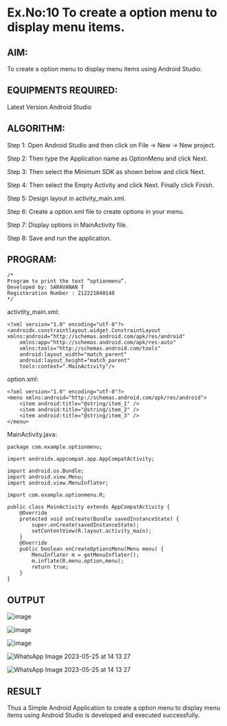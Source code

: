 # Ex.No:10 To create a option menu to display menu items.


## AIM:

To create a option menu to display menu items using Android Studio.

## EQUIPMENTS REQUIRED:

Latest Version Android Studio

## ALGORITHM:

Step 1: Open Android Studio and then click on File -> New -> New project.

Step 2: Then type the Application name as OptionMenu and click Next.

Step 3: Then select the Minimum SDK as shown below and click Next.

Step 4: Then select the Empty Activity and click Next. Finally click Finish.

Step 5: Design layout in activity_main.xml.

Step 6: Create a option.xml file to create options in your menu.

Step 7: Display options in MainActivity file.

Step 8: Save and run the application.


## PROGRAM:
```
/*
Program to print the text “optionmenu”.
Developed by: SARAVANAN T
Registeration Number : 212221040148
*/
```
activtity_main.xml:

```
<?xml version="1.0" encoding="utf-8"?>
<androidx.constraintlayout.widget.ConstraintLayout xmlns:android="http://schemas.android.com/apk/res/android"
    xmlns:app="http://schemas.android.com/apk/res-auto"
    xmlns:tools="http://schemas.android.com/tools"
    android:layout_width="match_parent"
    android:layout_height="match_parent"
    tools:context=".MainActivity"/>
```
option.xml:

```
<?xml version="1.0" encoding="utf-8"?>
<menu xmlns:android="http://schemas.android.com/apk/res/android">
    <item android:title="@string/item_1" />
    <item android:title="@string/item_2" />
    <item android:title="@string/item_3" />
</menu>
```

MainActivity.java:

```
package com.example.optionmenu;

import androidx.appcompat.app.AppCompatActivity;

import android.os.Bundle;
import android.view.Menu;
import android.view.MenuInflater;

import com.example.optionmenu.R;

public class MainActivity extends AppCompatActivity {
    @Override
    protected void onCreate(Bundle savedInstanceState) {
        super.onCreate(savedInstanceState);
        setContentView(R.layout.activity_main);
    }
    @Override
    public boolean onCreateOptionsMenu(Menu menu) {
        MenuInflater m = getMenuInflater();
        m.inflate(R.menu.option,menu);
        return true;
    }
}
```
## OUTPUT

![image](https://github.com/kannan0071/MAD-Ex.No-10/assets/119641638/31b526e6-c0b8-4db3-b190-3258743d7f1e)

![image](https://github.com/kannan0071/MAD-Ex.No-10/assets/119641638/5b0ad7a8-b92f-489b-b221-88bce95e51cf)

![image](https://github.com/kannan0071/MAD-Ex.No-10/assets/119641638/3c21ac8e-18a0-43c0-b79c-1356b42f7e49)

![WhatsApp Image 2023-05-25 at 14 13 27](https://github.com/kannan0071/MAD-Ex.No-10/assets/119641638/7d90553e-3990-4621-b5cc-553d19640297)

![WhatsApp Image 2023-05-25 at 14 13 27](https://github.com/kannan0071/MAD-Ex.No-10/assets/119641638/3c257b09-4978-4d41-baff-6214a68e01c8)

## RESULT
Thus a Simple Android Application to create a option menu to display menu items using Android Studio is developed and executed successfully.


